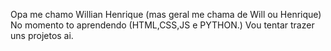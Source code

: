 Opa me chamo Willian Henrique (mas geral me chama de Will ou Henrique)
No momento to aprendendo (HTML,CSS,JS e PYTHON.)
Vou tentar trazer uns projetos ai.
